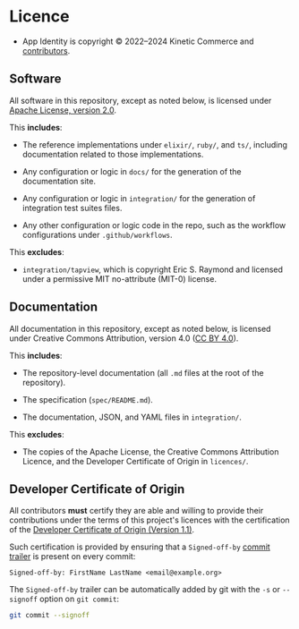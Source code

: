 # Licence

- App Identity is copyright © 2022–2024 Kinetic Commerce and
  [contributors](./Contributing.md#contributors).

## Software

All software in this repository, except as noted below, is licensed under
[Apache License, version 2.0](licences/APACHE-2.0.txt).

This **includes**:

- The reference implementations under `elixir/`, `ruby/`, and `ts/`, including
  documentation related to those implementations.

- Any configuration or logic in `docs/` for the generation of the documentation
  site.

- Any configuration or logic in `integration/` for the generation of integration
  test suites files.

- Any other configuration or logic code in the repo, such as the workflow
  configurations under `.github/workflows`.

This **excludes**:

- `integration/tapview`, which is copyright Eric S. Raymond and licensed under a
  permissive MIT no-attribute (MIT-0) license.

## Documentation

All documentation in this repository, except as noted below, is licensed under
Creative Commons Attribution, version 4.0 ([CC BY 4.0](licences/CC-BY-4.0.txt)).

This **includes**:

- The repository-level documentation (all `.md` files at the root of the
  repository).

- The specification (`spec/README.md`).

- The documentation, JSON, and YAML files in `integration/`.

This **excludes**:

- The copies of the Apache License, the Creative Commons Attribution Licence,
  and the Developer Certificate of Origin in `licences/`.

## Developer Certificate of Origin

All contributors **must** certify they are able and willing to provide their
contributions under the terms of this project's licences with the certification
of the [Developer Certificate of Origin (Version 1.1)](licences/dco.txt).

Such certification is provided by ensuring that a `Signed-off-by`
[commit trailer][trailer] is present on every commit:

    Signed-off-by: FirstName LastName <email@example.org>

The `Signed-off-by` trailer can be automatically added by git with the `-s` or
`--signoff` option on `git commit`:

```sh
git commit --signoff
```

[trailer]: https://git-scm.com/docs/git-interpret-trailers
